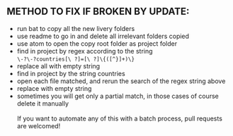 ## METHOD TO FIX IF BROKEN BY UPDATE:
- run bat to copy all the new livery folders
- use readme to go in and delete all irrelevant folders copied
- use atom to open the copy root folder as project folder
- find in project by regex according to the string<br>
  `\-?\-?countries[\ ?]=[\ ?]\{([^}]+)\}`
- replace all with empty string
- find in project by the string
  countries
- open each file matched, and rerun the search of the regex string above
- replace with empty string
- sometimes you will get only a partial match, in those cases of course delete it manually<br><br>
If you want to automate any of this with a batch process, pull requests are welcomed!
